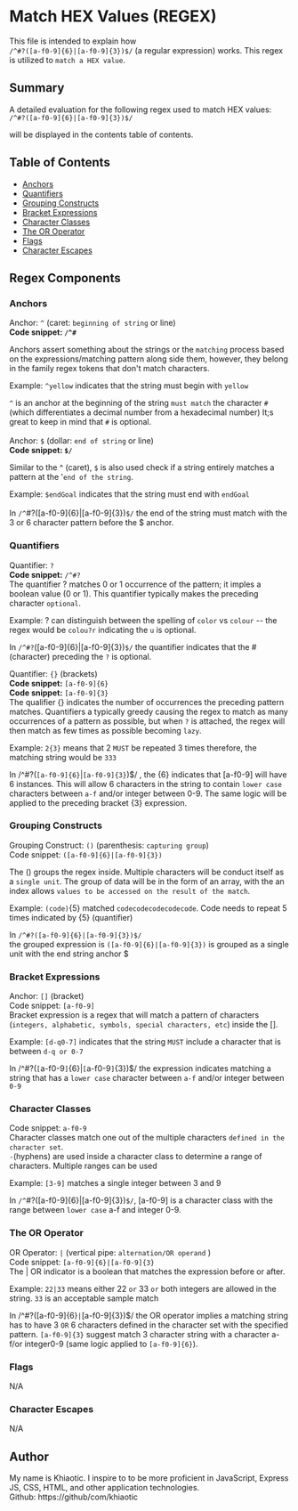 
# Match HEX Values (REGEX)

This file is intended to explain how <br> `/^#?([a-f0-9]{6}|[a-f0-9]{3})$/` (a regular expression) works. This regex is utilized to `match a HEX value`.

## Summary

A detailed evaluation for the following regex used to match HEX values: <br>
`/^#?([a-f0-9]{6}|[a-f0-9]{3})$/` <br>

 will be displayed in the contents table of contents. 

## Table of Contents

- [Anchors](#anchors)
- [Quantifiers](#quantifiers)
- [Grouping Constructs](#grouping-constructs)
- [Bracket Expressions](#bracket-expressions)
- [Character Classes](#character-classes)
- [The OR Operator](#the-or-operator)
- [Flags](#flags)
- [Character Escapes](#character-escapes)

## Regex Components

### Anchors
Anchor: `^` (caret: `beginning of string` or line)<br>
**Code snippet: `/^#` <br>**

Anchors assert something about the strings or the `matching` process based on the expressions/matching pattern along side them, however, they belong in the family regex tokens that don't match characters. <br> 

Example: `^yellow` indicates that the string must begin with `yellow`<br>

`^` is an anchor at the beginning of the string `must match` the character `#` (which differentiates a decimal number from a hexadecimal number) It;s great to keep in mind that `#` is optional. <br>
<br>
<space> 
Anchor: `$` (dollar: `end of string` or line) <br>
**Code snippet: `$/`** <br>

Similar to the ^ (caret), `$` is also used check if a string entirely matches a pattern at the '`end of the string`. <br>

Example: `$endGoal` indicates that the string must end with `endGoal`
<br>
<br>
In `/^`#?([a-f0-9]{6}|[a-f0-9]{3})`$/` the end of the string must match with the 3 or 6 character pattern before the $ anchor.


### Quantifiers
Quantifier: `?` <br>
**Code snippet:** `/^#?`<br>
The quantifier ? matches 0 or 1 occurrence of the pattern; it imples a boolean value (0 or 1). This quantifier typically makes the preceding character `optional`.<br>

Example: ? can distinguish between the spelling of `color` vs `colour` -- the regex would be `colou?r` indicating the `u` is optional. <br>

In `/^#?`([a-f0-9]{6}|[a-f0-9]{3})`$/` the quantifier indicates that the # (character) preceding the `?` is optional.

Quantifier: `{}` (brackets) <br>
**Code snippet:** `[a-f0-9]{6}`<br>
**Code snippet:** `[a-f0-9]{3}`<br>
The qualifier {} indicates the number of occurrences the preceding pattern matches. Quantifiers a typically greedy causing the regex to match as many occurrences of a pattern as possible, but when `?` is attached, the regex will then match as few times as possible becoming `lazy`. <br>

Example: `2{3}` means that 2 `MUST` be repeated 3 times therefore, the  matching string would be `333`<br>

In /^#?(`[a-f0-9]{6}`|`[a-f0-9]{3}`)$/ , the {6} indicates that [a-f0-9] will have 6 instances. This will allow 6 characters in the string to contain `lower case` characters between `a-f` and/or integer between 0-9. The same logic will be applied to the preceding bracket {3}
expression.<br>

### Grouping Constructs
Grouping Construct: `()` (parenthesis: `capturing group`)<br>
Code snippet: `([a-f0-9]{6}|[a-f0-9]{3})` <br>

The () groups the regex inside. Multiple characters will be conduct itself as a `single unit`. The group of data will be in the form of an array, with the an index allows `values to be accessed on the result of the match`.<br>

Example: `(code)`{5} matched `codecodecodecodecode`. Code needs to repeat 5 times  indicated by {5} (quantifier)<br>

In `/^#?([a-f0-9]{6}|[a-f0-9]{3})$/`  <br> the grouped expression is `([a-f0-9]{6}|[a-f0-9]{3})` is grouped as a single unit with the end string anchor $
<br>


### Bracket Expressions
Anchor: `[]` (bracket)<br>
Code snippet: `[a-f0-9]` <br>
Bracket expression is a regex that will match a pattern of characters (`integers, alphabetic, symbols, special characters, etc`) inside the []. <br>

Example: `[d-q0-7]` indicates that the string `MUST` include a  character that is between `d-q or 0-7`<br>

In /^#?(`[`a-f0-9`]`{6}|`[`a-f0-9`]`{3})$/ the expression indicates matching a string that has a `lower case`  character between `a-f` and/or integer between `0-9`


### Character Classes
Code snippet: `a-f0-9` <br>
Character classes match one out of the multiple characters `defined in the character set`. <br> `-`(hyphens) are used inside a character class to determine a range of characters. Multiple ranges can be used<br>

Example: `[3-9]` matches a single integer between 3 and 9

In `/^`#?([a-f0-9]{6}|[a-f0-9]{3})`$/`, [a-f0-9] is a character class with the range between `lower case` a-f and integer 0-9.

### The OR Operator
OR Operator: `|` (vertical pipe: `alternation/OR operand` )<br>
Code snippet: `[a-f0-9]{6}|[a-f0-9]{3}` <br>
The | OR indicator is a boolean that matches the expression before or after.<br>

Example: `22|33` means either 22 `or` 33 `or` both integers are allowed in the string. `33` is an acceptable sample match<br>

In /^#?([a-f0-9]{6}`|`[a-f0-9]{3})$/ the OR operator implies a matching string has to have 3 `OR` 6 characters defined in the character set  with  the specified pattern. `[a-f0-9]{3}` suggest match 3 character string with a character a-f/or integer0-9 (same logic applied to `[a-f0-9]{6}`).<br>


### Flags
N/A <br>

### Character Escapes
N/A<br>

## Author

My name is Khiaotic. I inspire to to be more proficient in JavaScript, Express JS, CSS, HTML, and other application technologies. 
<br>Github: https://github/com/khiaotic